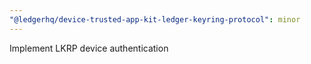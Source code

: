 ```yaml
---
"@ledgerhq/device-trusted-app-kit-ledger-keyring-protocol": minor
---
```


Implement LKRP device authentication
